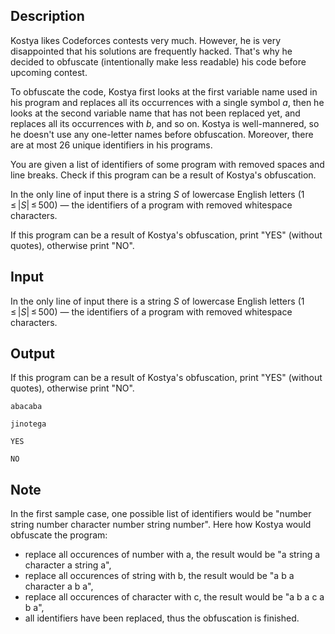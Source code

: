 ## Description

<div><p>Kostya likes Codeforces contests very much. However, he is very disappointed that his solutions are frequently hacked. That's why he decided to obfuscate (intentionally make less readable) his code before upcoming contest.</p><p>To obfuscate the code, Kostya first looks at the first variable name used in his program and replaces all its occurrences with a single symbol <span class="tex-span"><i>a</i></span>, then he looks at the second variable name that has not been replaced yet, and replaces all its occurrences with <span class="tex-span"><i>b</i></span>, and so on. Kostya is well-mannered, so he doesn't use any one-letter names before obfuscation. Moreover, there are at most 26 unique identifiers in his programs.</p><p>You are given a list of identifiers of some program with removed spaces and line breaks. Check if this program can be a result of Kostya's obfuscation.</p></div><div class="input-specification"><p>In the only line of input there is a string <span class="tex-span"><i>S</i></span> of lowercase English letters (<span class="tex-span">1 ≤ |<i>S</i>| ≤ 500</span>)&nbsp;— the identifiers of a program with removed whitespace characters.</p></div><div class="output-specification"><p>If this program can be a result of Kostya's obfuscation, print "<span class="tex-font-style-tt">YES</span>" (without quotes), otherwise print "<span class="tex-font-style-tt">NO</span>".</p></div>

## Input

<p>In the only line of input there is a string <span class="tex-span"><i>S</i></span> of lowercase English letters (<span class="tex-span">1 ≤ |<i>S</i>| ≤ 500</span>)&nbsp;— the identifiers of a program with removed whitespace characters.</p>

## Output

<p>If this program can be a result of Kostya's obfuscation, print "<span class="tex-font-style-tt">YES</span>" (without quotes), otherwise print "<span class="tex-font-style-tt">NO</span>".</p>





```input1
abacaba

```




```input2
jinotega

```




```output1
YES

```




```output2
NO

```



## Note

<p>In the first sample case, one possible list of identifiers would be "<span class="tex-font-style-tt">number string number character number string number</span>". Here how Kostya would obfuscate the program:</p><ul><li> replace all occurences of <span class="tex-font-style-tt">number</span> with <span class="tex-font-style-tt">a</span>, the result would be "<span class="tex-font-style-tt">a string a character a string a</span>",</li><li> replace all occurences of <span class="tex-font-style-tt">string</span> with <span class="tex-font-style-tt">b</span>, the result would be "<span class="tex-font-style-tt">a b a character a b a</span>",</li><li> replace all occurences of <span class="tex-font-style-tt">character</span> with <span class="tex-font-style-tt">c</span>, the result would be "<span class="tex-font-style-tt">a b a c a b a</span>",</li><li> all identifiers have been replaced, thus the obfuscation is finished.</li></ul>

